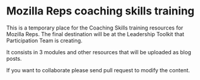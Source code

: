 # Mozilla Reps coaching skills training

This is a temporary place for the Coaching Skills training resources for Mozilla Reps. The final destination will be at the Leadership Toolkit that Participation Team is creating.

It consists in 3 modules and other resources that will be uploaded as blog posts.

If you want to collaborate please send pull request to modify the content.
